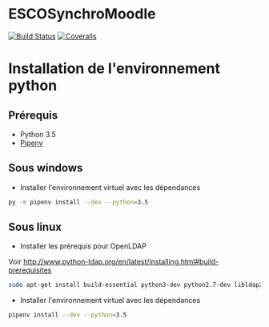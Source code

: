 # ESCOSynchroMoodle

[![Build Status](http://img.shields.io/travis/GIP-RECIA/ESCOSynchroMoodle.svg)](https://travis-ci.org/GIP-RECIA/ESCOSynchroMoodle)
[![Coveralls](http://img.shields.io/coveralls/GIP-RECIA/ESCOSynchroMoodle.svg)](https://coveralls.io/github/GIP-RECIA/ESCOSynchroMoodle)

# Installation de l'environnement python

## Prérequis

 - Python 3.5
 - [Pipenv](https://github.com/pypa/pipenv)

## Sous windows

- Installer l'environnement virtuel avec les dépendances

```bash
py -m pipenv install --dev --python=3.5
```

## Sous linux

- Installer les prérequis pour OpenLDAP

Voir http://www.python-ldap.org/en/latest/installing.html#build-prerequisites

```bash
sudo apt-get install build-essential python3-dev python2.7-dev libldap2-dev libsasl2-dev
```

- Installer l'environnement virtuel avec les dépendances

```bash
pipenv install --dev --python=3.5
```

